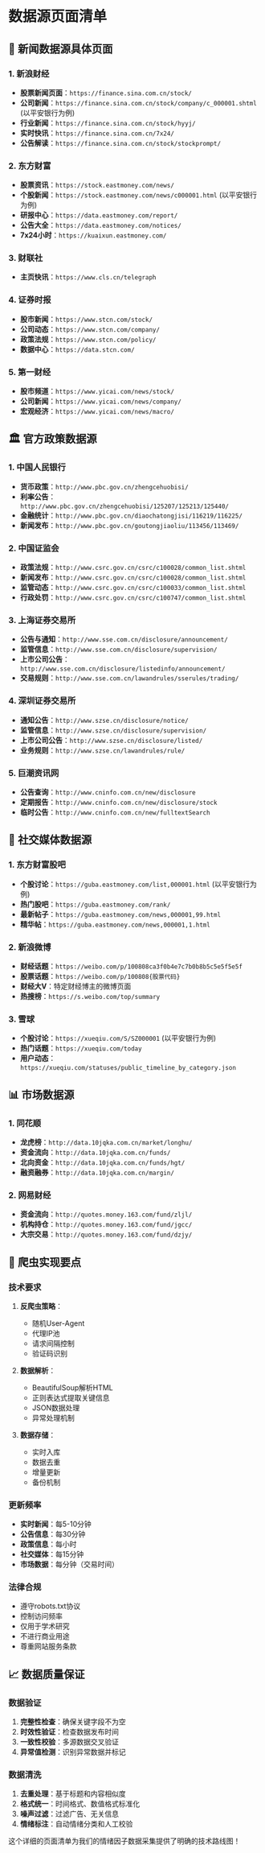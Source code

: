# 数据源页面清单

## 📰 新闻数据源具体页面

### 1. 新浪财经
- **股票新闻页面**：`https://finance.sina.com.cn/stock/`
- **公司新闻**：`https://finance.sina.com.cn/stock/company/c_000001.shtml` (以平安银行为例)
- **行业新闻**：`https://finance.sina.com.cn/stock/hyyj/`
- **实时快讯**：`https://finance.sina.com.cn/7x24/`
- **公告解读**：`https://finance.sina.com.cn/stock/stockprompt/`

### 2. 东方财富
- **股票资讯**：`https://stock.eastmoney.com/news/`
- **个股新闻**：`https://stock.eastmoney.com/news/c000001.html` (以平安银行为例)
- **研报中心**：`https://data.eastmoney.com/report/`
- **公告大全**：`https://data.eastmoney.com/notices/`
- **7x24小时**：`https://kuaixun.eastmoney.com/`

### 3. 财联社
- **主页快讯**：`https://www.cls.cn/telegraph`

### 4. 证券时报
- **股市新闻**：`https://www.stcn.com/stock/`
- **公司动态**：`https://www.stcn.com/company/`
- **政策法规**：`https://www.stcn.com/policy/`
- **数据中心**：`https://data.stcn.com/`

### 5. 第一财经
- **股市频道**：`https://www.yicai.com/news/stock/`
- **公司新闻**：`https://www.yicai.com/news/company/`
- **宏观经济**：`https://www.yicai.com/news/macro/`

## 🏛️ 官方政策数据源

### 1. 中国人民银行
- **货币政策**：`http://www.pbc.gov.cn/zhengcehuobisi/`
- **利率公告**：`http://www.pbc.gov.cn/zhengcehuobisi/125207/125213/125440/`
- **金融统计**：`http://www.pbc.gov.cn/diaochatongjisi/116219/116225/`
- **新闻发布**：`http://www.pbc.gov.cn/goutongjiaoliu/113456/113469/`

### 2. 中国证监会
- **政策法规**：`http://www.csrc.gov.cn/csrc/c100028/common_list.shtml`
- **新闻发布**：`http://www.csrc.gov.cn/csrc/c100028/common_list.shtml`
- **监管动态**：`http://www.csrc.gov.cn/csrc/c100033/common_list.shtml`
- **行政处罚**：`http://www.csrc.gov.cn/csrc/c100747/common_list.shtml`

### 3. 上海证券交易所
- **公告与通知**：`http://www.sse.com.cn/disclosure/announcement/`
- **监管信息**：`http://www.sse.com.cn/disclosure/supervision/`
- **上市公司公告**：`http://www.sse.com.cn/disclosure/listedinfo/announcement/`
- **交易规则**：`http://www.sse.com.cn/lawandrules/sserules/trading/`

### 4. 深圳证券交易所
- **通知公告**：`http://www.szse.cn/disclosure/notice/`
- **监管信息**：`http://www.szse.cn/disclosure/supervision/`
- **上市公司公告**：`http://www.szse.cn/disclosure/listed/`
- **业务规则**：`http://www.szse.cn/lawandrules/rule/`

### 5. 巨潮资讯网
- **公告查询**：`http://www.cninfo.com.cn/new/disclosure`
- **定期报告**：`http://www.cninfo.com.cn/new/disclosure/stock`
- **临时公告**：`http://www.cninfo.com.cn/new/fulltextSearch`

## 📱 社交媒体数据源

### 1. 东方财富股吧
- **个股讨论**：`https://guba.eastmoney.com/list,000001.html` (以平安银行为例)
- **热门股吧**：`https://guba.eastmoney.com/rank/`
- **最新帖子**：`https://guba.eastmoney.com/news,000001,99.html`
- **精华帖**：`https://guba.eastmoney.com/news,000001,1.html`

### 2. 新浪微博
- **财经话题**：`https://weibo.com/p/100808ca3f0b4e7c7b0b8b5c5e5f5e5f`
- **股票话题**：`https://weibo.com/p/100808{股票代码}`
- **财经大V**：特定财经博主的微博页面
- **热搜榜**：`https://s.weibo.com/top/summary`

### 3. 雪球
- **个股讨论**：`https://xueqiu.com/S/SZ000001` (以平安银行为例)
- **热门话题**：`https://xueqiu.com/today`
- **用户动态**：`https://xueqiu.com/statuses/public_timeline_by_category.json`

## 📊 市场数据源

### 1. 同花顺
- **龙虎榜**：`http://data.10jqka.com.cn/market/longhu/`
- **资金流向**：`http://data.10jqka.com.cn/funds/`
- **北向资金**：`http://data.10jqka.com.cn/funds/hgt/`
- **融资融券**：`http://data.10jqka.com.cn/margin/`

### 2. 网易财经
- **资金流向**：`http://quotes.money.163.com/fund/zljl/`
- **机构持仓**：`http://quotes.money.163.com/fund/jgcc/`
- **大宗交易**：`http://quotes.money.163.com/fund/dzjy/`

## 🔧 爬虫实现要点

### 技术要求
1. **反爬虫策略**：
   - 随机User-Agent
   - 代理IP池
   - 请求间隔控制
   - 验证码识别

2. **数据解析**：
   - BeautifulSoup解析HTML
   - 正则表达式提取关键信息
   - JSON数据处理
   - 异常处理机制

3. **数据存储**：
   - 实时入库
   - 数据去重
   - 增量更新
   - 备份机制

### 更新频率
- **实时新闻**：每5-10分钟
- **公告信息**：每30分钟
- **政策信息**：每小时
- **社交媒体**：每15分钟
- **市场数据**：每分钟（交易时间）

### 法律合规
- 遵守robots.txt协议
- 控制访问频率
- 仅用于学术研究
- 不进行商业用途
- 尊重网站服务条款

## 📈 数据质量保证

### 数据验证
1. **完整性检查**：确保关键字段不为空
2. **时效性验证**：检查数据发布时间
3. **一致性校验**：多源数据交叉验证
4. **异常值检测**：识别异常数据并标记

### 数据清洗
1. **去重处理**：基于标题和内容相似度
2. **格式统一**：时间格式、数值格式标准化
3. **噪声过滤**：过滤广告、无关信息
4. **情绪标注**：自动情绪分类和人工校验

这个详细的页面清单为我们的情绪因子数据采集提供了明确的技术路线图！